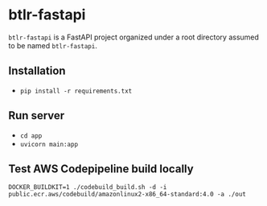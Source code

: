 # btlr-fastapi

`btlr-fastapi` is a FastAPI project organized under a root directory assumed to be named `btlr-fastapi`.

## Installation
- `pip install -r requirements.txt`

## Run server
- `cd app`
- `uvicorn main:app`

## Test AWS Codepipeline build locally
```
DOCKER_BUILDKIT=1 ./codebuild_build.sh -d -i public.ecr.aws/codebuild/amazonlinux2-x86_64-standard:4.0 -a ./out
```